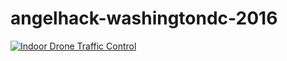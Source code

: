 # angelhack-washingtondc-2016
[![Indoor Drone Traffic Control](https://imgur.com/a/740h3ub)](https://youtu.be/MELq1jfMjEE)
